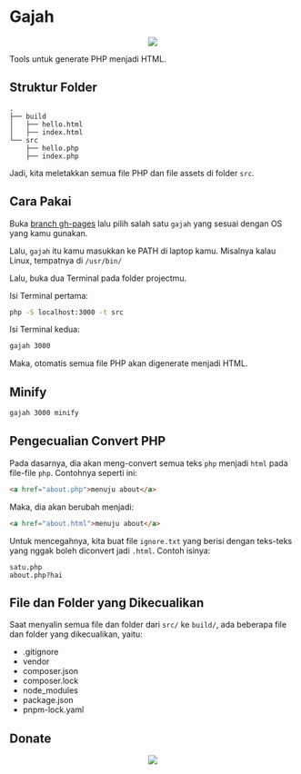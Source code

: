# Gajah

<p align="center">
 <img src="https://i.postimg.cc/DZpd1HrW/ade1270e9f707db76889d3d9dc628e5a.jpg">
</p>

Tools untuk generate PHP menjadi HTML.

## Struktur Folder

```
.
├── build
│   ├── hello.html
│   ├── index.html
└── src
    ├── hello.php
    ├── index.php

```

Jadi, kita meletakkan semua file PHP dan file assets di folder `src`.

## Cara Pakai

Buka [branch gh-pages](https://github.com/mzaini30/gajah/tree/gh-pages) lalu pilih salah satu `gajah` yang sesuai dengan OS yang kamu gunakan.

Lalu, `gajah` itu kamu masukkan ke PATH di laptop kamu. Misalnya kalau Linux, tempatnya di `/usr/bin/`

Lalu, buka dua Terminal pada folder projectmu.

Isi Terminal pertama:

```bash
php -S localhost:3000 -t src
```

Isi Terminal kedua:

```bash
gajah 3000
```

Maka, otomatis semua file PHP akan digenerate menjadi HTML.

## Minify

```bash
gajah 3000 minify
```

## Pengecualian Convert PHP

Pada dasarnya, dia akan meng-convert semua teks `php` menjadi `html` pada file-file `php`. Contohnya seperti ini:

```html
<a href="about.php">menuju about</a>
```

Maka, dia akan berubah menjadi:

```html
<a href="about.html">menuju about</a>
```

Untuk mencegahnya, kita buat file `ignore.txt` yang berisi dengan teks-teks yang nggak boleh diconvert jadi `.html`. Contoh isinya:

```
satu.php
about.php?hai
```

## File dan Folder yang Dikecualikan

Saat menyalin semua file dan folder dari `src/` ke `build/`, ada beberapa file dan folder yang dikecualikan, yaitu:

- .gitignore
- vendor
- composer.json
- composer.lock
- node_modules
- package.json
- pnpm-lock.yaml

## Donate

<p align='center'>
    <a href='https://www.nihbuatjajan.com/mzaini30'>
        <img src='https://d4xyvrfd64gfm.cloudfront.net/buttons/default-cta.png'/>
    </a>
</p>